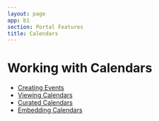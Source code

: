 ```yaml
---
layout: page
app: b1
section: Portal Features
title: Calendars
---
```


# Working with Calendars

<div id="videoContainer">
  <ul id="playlist">
      <li class="active"><a href="../../videos/b1/calendars/create/output.mp4">Creating Events</a></li>
      <li><a href="../../videos/b1/calendars/view/output.mp4">Viewing Calendars</a></li>
      <li><a href="../../videos/b1/calendars/curated/output.mp4">Curated Calendars</a></li>
      <li><a href="../../videos/b1/calendars/embed/output.mp4">Embedding Calendars</a></li>
  </ul>
</div>